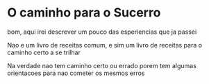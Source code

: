 # O caminho para o Sucerro

bom, aqui irei descrever um pouco das esperiencias que ja passei 

Nao e um livro de receitas comum, e sim um livro de receitas para o caminho certo a se trilhar

Na verdade nao tem caminho certo ou errado porem tem algumas orientacoes para nao cometer os mesmos erros
